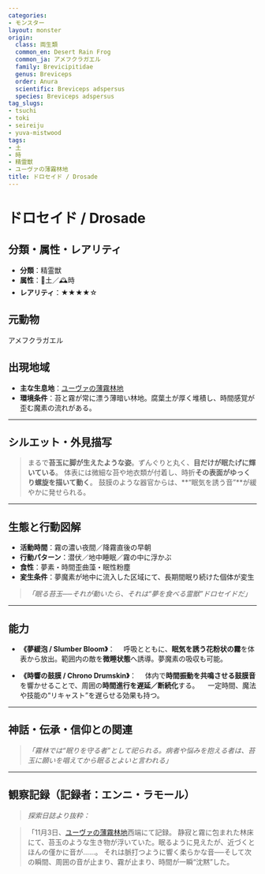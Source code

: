 ```yaml
---
categories:
- モンスター
layout: monster
origin:
  class: 両生類
  common_en: Desert Rain Frog
  common_ja: アメフクラガエル
  family: Brevicipitidae
  genus: Breviceps
  order: Anura
  scientific: Breviceps adspersus
  species: Breviceps adspersus
tag_slugs:
- tsuchi
- toki
- seireiju
- yuva-mistwood
tags:
- 土
- 時
- 精霊獣
- ユーヴァの薄霧林地
title: ドロセイド / Drosade
---
```


# ドロセイド / Drosade

## 分類・属性・レアリティ

* **分類**：精霊獣
* **属性**：🌱土／🕰時
* **レアリティ**：★★★★☆

## 元動物
アメフクラガエル

## 出現地域

* **主な生息地**：[ユーヴァの薄霧林地](../place/yuva_mistwood.md)
* **環境条件**：苔と霧が常に漂う薄暗い林地。腐葉土が厚く堆積し、時間感覚が歪む魔素の流れがある。

---

## シルエット・外見描写

> まるで**苔玉に脚が生えたような姿**。ずんぐりと丸く、**目だけが眠たげに輝いている**。
> 体表には微細な苔や地衣類が付着し、時折**その表面がゆっくり螺旋を描いて動く**。
> 鼓膜のような器官からは、\*\*“眠気を誘う音”\*\*が緩やかに発せられる。

---

## 生態と行動図解

* **活動時間**：霧の濃い夜間／降霧直後の早朝
* **行動パターン**：潜伏／地中睡眠／霧の中に浮かぶ
* **食性**：夢素・時間歪曲藻・眠性粉塵
* **変生条件**：夢魔素が地中に流入した区域にて、長期間眠り続けた個体が変生

> *「眠る苔玉──それが動いたら、それは“夢を食べる霊獣”ドロセイドだ」*

---

## 能力

* **《夢緩泡 / Slumber Bloom》**：
  　呼吸とともに、**眠気を誘う花粉状の霧**を体表から放出。範囲内の敵を**微睡状態**へ誘導。夢魔素の吸収も可能。

* **《時響の鼓膜 / Chrono Drumskin》**：
  　体内で**時間振動を共鳴させる鼓膜音**を響かせることで、周囲の**時間進行を遅延／断続化**する。
  　一定時間、魔法や技能の“リキャスト”を遅らせる効果も持つ。

---

## 神話・伝承・信仰との関連

> *「霧林では“眠りを守る者”として祀られる。病者や悩みを抱える者は、苔玉に願いを唱えてから眠るとよいと言われる」*

---

## 観察記録（記録者：エンニ・ラモール）

> *探索日誌より抜粋：*

> 「11月3日、[ユーヴァの薄霧林地](../place/yuva_mistwood.md)西端にて記録。
> 静寂と霧に包まれた林床にて、苔玉のような生き物が浮いていた。眠るように見えたが、近づくとほんの僅かに音が……。
> それは脈打つように響く柔らかな音──そして次の瞬間、周囲の音が止まり、霧が止まり、時間が一瞬“沈黙”した。